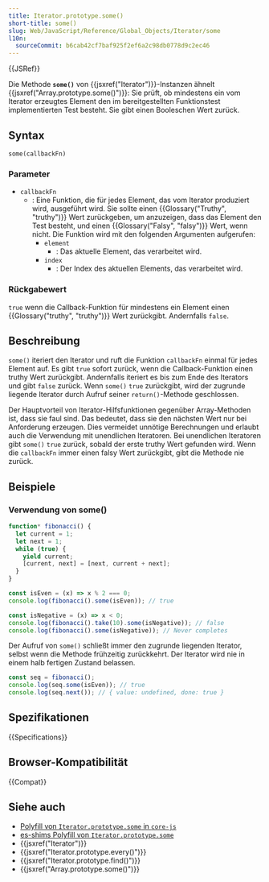 ```yaml
---
title: Iterator.prototype.some()
short-title: some()
slug: Web/JavaScript/Reference/Global_Objects/Iterator/some
l10n:
  sourceCommit: b6cab42cf7baf925f2ef6a2c98db0778d9c2ec46
---
```


{{JSRef}}

Die Methode **`some()`** von {{jsxref("Iterator")}}-Instanzen ähnelt {{jsxref("Array.prototype.some()")}}: Sie prüft, ob mindestens ein vom Iterator erzeugtes Element den im bereitgestellten Funktionstest implementierten Test besteht. Sie gibt einen Booleschen Wert zurück.

## Syntax

```js-nolint
some(callbackFn)
```

### Parameter

- `callbackFn`
  - : Eine Funktion, die für jedes Element, das vom Iterator produziert wird, ausgeführt wird. Sie sollte einen {{Glossary("Truthy", "truthy")}} Wert zurückgeben, um anzuzeigen, dass das Element den Test besteht, und einen {{Glossary("Falsy", "falsy")}} Wert, wenn nicht. Die Funktion wird mit den folgenden Argumenten aufgerufen:
    - `element`
      - : Das aktuelle Element, das verarbeitet wird.
    - `index`
      - : Der Index des aktuellen Elements, das verarbeitet wird.

### Rückgabewert

`true` wenn die Callback-Funktion für mindestens ein Element einen {{Glossary("truthy", "truthy")}} Wert zurückgibt. Andernfalls `false`.

## Beschreibung

`some()` iteriert den Iterator und ruft die Funktion `callbackFn` einmal für jedes Element auf. Es gibt `true` sofort zurück, wenn die Callback-Funktion einen truthy Wert zurückgibt. Andernfalls iteriert es bis zum Ende des Iterators und gibt `false` zurück. Wenn `some()` `true` zurückgibt, wird der zugrunde liegende Iterator durch Aufruf seiner `return()`-Methode geschlossen.

Der Hauptvorteil von Iterator-Hilfsfunktionen gegenüber Array-Methoden ist, dass sie faul sind. Das bedeutet, dass sie den nächsten Wert nur bei Anforderung erzeugen. Dies vermeidet unnötige Berechnungen und erlaubt auch die Verwendung mit unendlichen Iteratoren. Bei unendlichen Iteratoren gibt `some()` `true` zurück, sobald der erste truthy Wert gefunden wird. Wenn die `callbackFn` immer einen falsy Wert zurückgibt, gibt die Methode nie zurück.

## Beispiele

### Verwendung von some()

```js
function* fibonacci() {
  let current = 1;
  let next = 1;
  while (true) {
    yield current;
    [current, next] = [next, current + next];
  }
}

const isEven = (x) => x % 2 === 0;
console.log(fibonacci().some(isEven)); // true

const isNegative = (x) => x < 0;
console.log(fibonacci().take(10).some(isNegative)); // false
console.log(fibonacci().some(isNegative)); // Never completes
```

Der Aufruf von `some()` schließt immer den zugrunde liegenden Iterator, selbst wenn die Methode frühzeitig zurückkehrt. Der Iterator wird nie in einem halb fertigen Zustand belassen.

```js
const seq = fibonacci();
console.log(seq.some(isEven)); // true
console.log(seq.next()); // { value: undefined, done: true }
```

## Spezifikationen

{{Specifications}}

## Browser-Kompatibilität

{{Compat}}

## Siehe auch

- [Polyfill von `Iterator.prototype.some` in `core-js`](https://github.com/zloirock/core-js#iterator-helpers)
- [es-shims Polyfill von `Iterator.prototype.some`](https://www.npmjs.com/package/es-iterator-helpers)
- {{jsxref("Iterator")}}
- {{jsxref("Iterator.prototype.every()")}}
- {{jsxref("Iterator.prototype.find()")}}
- {{jsxref("Array.prototype.some()")}}
